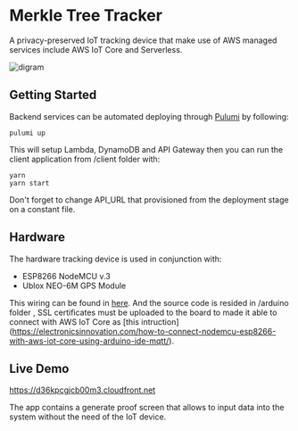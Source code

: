# Merkle Tree Tracker

A privacy-preserved IoT tracking device that make use of AWS managed services include AWS IoT Core and Serverless.

![digram][diagram]

[diagram]: https://d36kpcgjcb00m3.cloudfront.net/images/tracker-1.png "Diagram"

## Getting Started

Backend services can be automated deploying through [Pulumi](https://www.pulumi.com/) by following:

```
pulumi up
```

This will setup Lambda, DynamoDB and API Gateway then you can run the client application from /client folder with:

```
yarn 
yarn start
```
Don't forget to change API_URL that provisioned from the deployment stage on a constant file.


## Hardware

The hardware tracking device is used in conjunction with:

* ESP8266 NodeMCU v.3
* Ublox NEO-6M GPS Module

This wiring can be found in [here](https://iotdesignpro.com/projects/nodemcu-esp8266-gps-module-interfacing-to-display-latitude-and-longitude). And the source code is resided in /arduino folder , SSL certificates must be uploaded to the board to made it able to connect with AWS IoT Core as [this intruction] (https://electronicsinnovation.com/how-to-connect-nodemcu-esp8266-with-aws-iot-core-using-arduino-ide-mqtt/).

## Live Demo

https://d36kpcgjcb00m3.cloudfront.net 

The app contains a generate proof screen that allows to input data into the system without the need of the IoT device.
